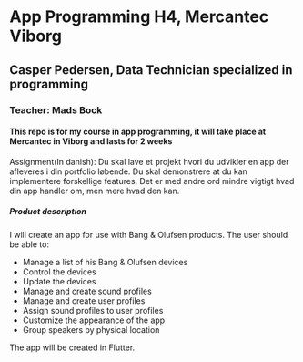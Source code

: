 # App Programming H4, Mercantec Viborg

## Casper Pedersen, Data Technician specialized in programming

### Teacher: Mads Bock

#### This repo is for my course in app programming, it will take place at Mercantec in Viborg and lasts for 2 weeks

Assignment(In danish):
Du skal lave et projekt hvori du udvikler en app der afleveres i din portfolio løbende. Du skal demonstrere at du kan implementere forskellige features. Det er med andre ord mindre vigtigt hvad din app handler om, men mere hvad den kan.

##### Product description

I will create an app for use with Bang & Olufsen products. The user should be able to:

* Manage a list of his Bang & Olufsen devices
* Control the devices
* Update the devices
* Manage and create sound profiles
* Manage and create user profiles
* Assign sound profiles to user profiles
* Customize the appearance of the app
* Group speakers by physical location

The app will be created in Flutter.
